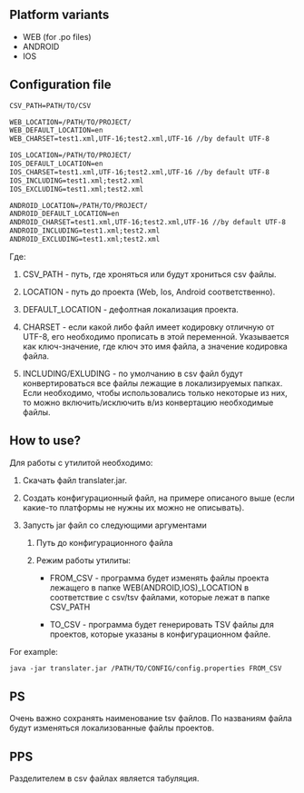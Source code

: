 ## Platform variants

-	WEB (for .po files)
-   ANDROID
-   IOS

## Configuration file
```markdown
CSV_PATH=PATH/TO/CSV

WEB_LOCATION=/PATH/TO/PROJECT/
WEB_DEFAULT_LOCATION=en
WEB_CHARSET=test1.xml,UTF-16;test2.xml,UTF-16 //by default UTF-8

IOS_LOCATION=/PATH/TO/PROJECT/
IOS_DEFAULT_LOCATION=en
IOS_CHARSET=test1.xml,UTF-16;test2.xml,UTF-16 //by default UTF-8
IOS_INCLUDING=test1.xml;test2.xml
IOS_EXCLUDING=test1.xml;test2.xml

ANDROID_LOCATION=/PATH/TO/PROJECT/
ANDROID_DEFAULT_LOCATION=en
ANDROID_CHARSET=test1.xml,UTF-16;test2.xml,UTF-16 //by default UTF-8
ANDROID_INCLUDING=test1.xml;test2.xml
ANDROID_EXCLUDING=test1.xml;test2.xml
```

Где: 
1. CSV_PATH - путь, где хроняться или будут хрониться csv файлы.

2. LOCATION - путь до проекта (Web, Ios, Android соответственно).

3. DEFAULT_LOCATION - дефолтная локализация проекта.

4. CHARSET - если какой либо файл имеет кодировку отличную от UTF-8, его необходимо прописать в этой переменной. Указывается как ключ-значение, где ключ это имя файла, а значение кодировка файла.

5. INCLUDING/EXLUDING - по умолчанию в csv файл будут конвертироваться все файлы лежащие в локализируемых папках. Если необходимо, чтобы использовались только некоторые из них, то можно включить/исключить в/из конвертацию необходимые файлы.

## How to use?
Для работы с утилитой необходимо:
1. Скачать файл translater.jar.

2. Создать конфигурационный файл, на примере описаного выше (если какие-то платформы не нужны их можно не описывать). 

3. Запусть jar файл со следующими аргументами

	1. Путь до конфигурационного файла

	2. Режим работы утилиты: 

		* FROM_CSV - программа будет изменять файлы проекта лежащего в папке WEB(ANDROID,IOS)_LOCATION в соответствие с csv/tsv файлами, которые лежат в папке CSV_PATH

		* TO_CSV - программа будет генерировать TSV файлы для проектов, которые указаны в конфигурационном файле.

For example:

```markdown
java -jar translater.jar /PATH/TO/CONFIG/config.properties FROM_CSV
```

## PS
Очень важно сохранять наименование tsv файлов. По названиям файла будут изменяться локализованные файлы проектов.

## PPS
Разделителем в csv файлах является табуляция.

